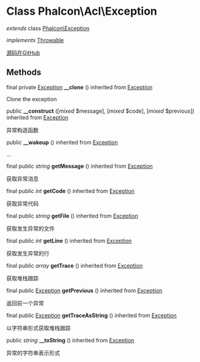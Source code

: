 # Class **Phalcon\\Acl\\Exception**

*extends* class [Phalcon\Exception](/en/3.2/api/Phalcon_Exception)

*implements* [Throwable](http://php.net/manual/en/class.throwable.php)

<a href="https://github.com/phalcon/cphalcon/blob/master/phalcon/acl/exception.zep" class="btn btn-default btn-sm">源码在GitHub</a>

## Methods

final private [Exception](http://php.net/manual/en/class.exception.php) **__clone** () inherited from [Exception](http://php.net/manual/en/class.exception.php)

Clone the exception

public **__construct** ([*mixed* $message], [*mixed* $code], [*mixed* $previous]) inherited from [Exception](http://php.net/manual/en/class.exception.php)

异常构造函数

public **__wakeup** () inherited from [Exception](http://php.net/manual/en/class.exception.php)

...

final public *string* **getMessage** () inherited from [Exception](http://php.net/manual/en/class.exception.php)

获取异常消息

final public *int* **getCode** () inherited from [Exception](http://php.net/manual/en/class.exception.php)

获取异常代码

final public *string* **getFile** () inherited from [Exception](http://php.net/manual/en/class.exception.php)

获取发生异常的文件

final public *int* **getLine** () inherited from [Exception](http://php.net/manual/en/class.exception.php)

获取发生异常的行

final public *array* **getTrace** () inherited from [Exception](http://php.net/manual/en/class.exception.php)

获取堆栈跟踪

final public [Exception](http://php.net/manual/en/class.exception.php) **getPrevious** () inherited from [Exception](http://php.net/manual/en/class.exception.php)

返回前一个异常

final public [Exception](http://php.net/manual/en/class.exception.php) **getTraceAsString** () inherited from [Exception](http://php.net/manual/en/class.exception.php)

以字符串形式获取堆栈跟踪

public *string* **__toString** () inherited from [Exception](http://php.net/manual/en/class.exception.php)

异常的字符串表示形式